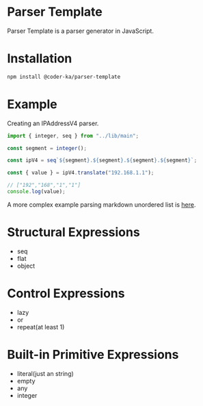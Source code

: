 # Parser Template

Parser Template is a parser generator in JavaScript.

# Installation

```bash
npm install @coder-ka/parser-template
```

# Example

Creating an IPAddressV4 parser.

```ts
import { integer, seq } from "../lib/main";

const segment = integer();

const ipV4 = seq`${segment}.${segment}.${segment}.${segment}`;

const { value } = ipV4.translate("192.168.1.1");

// ["192","168","1","1"]
console.log(value);
```

A more complex example parsing markdown unordered list is [here](./tests/md-ul.test.ts).

# Structural Expressions

- seq
- flat
- object

# Control Expressions

- lazy
- or
- repeat(at least 1)

# Built-in Primitive Expressions

- literal(just an string)
- empty
- any
- integer
